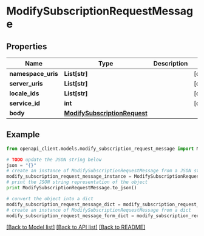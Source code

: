 # ModifySubscriptionRequestMessage


## Properties
Name | Type | Description | Notes
------------ | ------------- | ------------- | -------------
**namespace_uris** | **List[str]** |  | [optional] 
**server_uris** | **List[str]** |  | [optional] 
**locale_ids** | **List[str]** |  | [optional] 
**service_id** | **int** |  | [optional] 
**body** | [**ModifySubscriptionRequest**](ModifySubscriptionRequest.md) |  | 

## Example

```python
from openapi_client.models.modify_subscription_request_message import ModifySubscriptionRequestMessage

# TODO update the JSON string below
json = "{}"
# create an instance of ModifySubscriptionRequestMessage from a JSON string
modify_subscription_request_message_instance = ModifySubscriptionRequestMessage.from_json(json)
# print the JSON string representation of the object
print ModifySubscriptionRequestMessage.to_json()

# convert the object into a dict
modify_subscription_request_message_dict = modify_subscription_request_message_instance.to_dict()
# create an instance of ModifySubscriptionRequestMessage from a dict
modify_subscription_request_message_form_dict = modify_subscription_request_message.from_dict(modify_subscription_request_message_dict)
```
[[Back to Model list]](../README.md#documentation-for-models) [[Back to API list]](../README.md#documentation-for-api-endpoints) [[Back to README]](../README.md)


